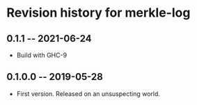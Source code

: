 # Revision history for merkle-log

## 0.1.1 -- 2021-06-24

*   Build with GHC-9

## 0.1.0.0 -- 2019-05-28

*   First version. Released on an unsuspecting world.
